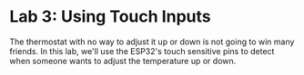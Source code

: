# Lab 3: Using Touch Inputs
The thermostat with no way to adjust it up or down is not going to win many friends. In this lab, we'll use the ESP32's touch sensitive pins to detect when someone wants to adjust the temperature up or down.
